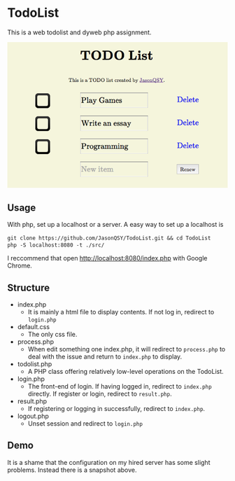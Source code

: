 # TodoList

This is a web todolist and dyweb php assignment.

![snapshot](./snap.png)
## Usage

With php, set up a localhost or a server. A easy way to set up a localhost is
```
git clone https://github.com/JasonQSY/TodoList.git && cd TodoList
php -S localhost:8080 -t ./src/
```
I reccommend that open <http://localhost:8080/index.php> with Google Chrome.

## Structure

- index.php
    - It is mainly a html file to display contents. If not log in, redirect to `login.php`
- default.css
    - The only css file.
- process.php
    - When edit something one index.php, it will redirect to `process.php` to deal with the issue and return to `index.php` to display.
- todolist.php
    - A PHP class offering relatively low-level operations on the TodoList.
- login.php
    - The front-end of login. If having logged in, redirect to `index.php` directly. If register or login, redirect to `result.php`.
- result.php
    - If registering or logging in successfully, redirect to `index.php`.
- logout.php
    - Unset session and redirect to `login.php`

## Demo

It is a shame that the configuration on my hired server has some slight problems. Instead there is a snapshot above.
